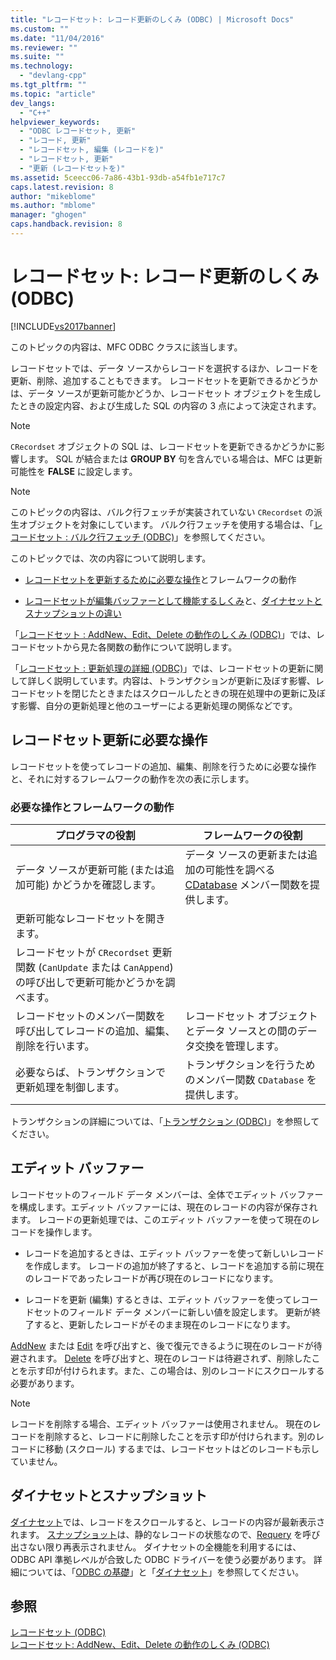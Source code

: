```yaml
---
title: "レコードセット: レコード更新のしくみ (ODBC) | Microsoft Docs"
ms.custom: ""
ms.date: "11/04/2016"
ms.reviewer: ""
ms.suite: ""
ms.technology: 
  - "devlang-cpp"
ms.tgt_pltfrm: ""
ms.topic: "article"
dev_langs: 
  - "C++"
helpviewer_keywords: 
  - "ODBC レコードセット, 更新"
  - "レコード, 更新"
  - "レコードセット, 編集 (レコードを)"
  - "レコードセット, 更新"
  - "更新 (レコードセットを)"
ms.assetid: 5ceecc06-7a86-43b1-93db-a54fb1e717c7
caps.latest.revision: 8
author: "mikeblome"
ms.author: "mblome"
manager: "ghogen"
caps.handback.revision: 8
---
```

# レコードセット: レコード更新のしくみ (ODBC)
[!INCLUDE[vs2017banner](../../assembler/inline/includes/vs2017banner.md)]

このトピックの内容は、MFC ODBC クラスに該当します。  
  
 レコードセットでは、データ ソースからレコードを選択するほか、レコードを更新、削除、追加することもできます。  レコードセットを更新できるかどうかは、データ ソースが更新可能かどうか、レコードセット オブジェクトを生成したときの設定内容、および生成した SQL の内容の 3 点によって決定されます。  
  
> [!NOTE]
>  `CRecordset` オブジェクトの SQL は、レコードセットを更新できるかどうかに影響します。  SQL が結合または **GROUP BY** 句を含んでいる場合は、MFC は更新可能性を **FALSE** に設定します。  
  
> [!NOTE]
>  このトピックの内容は、バルク行フェッチが実装されていない `CRecordset` の派生オブジェクトを対象にしています。  バルク行フェッチを使用する場合は、「[レコードセット : バルク行フェッチ \(ODBC\)](../Topic/Recordset:%20Fetching%20Records%20in%20Bulk%20\(ODBC\).md)」を参照してください。  
  
 このトピックでは、次の内容について説明します。  
  
-   [レコードセットを更新するために必要な操作](#_core_your_role_in_recordset_updating)とフレームワークの動作  
  
-   [レコードセットが編集バッファーとして機能するしくみ](#_core_the_edit_buffer)と、[ダイナセットとスナップショットの違い](#_core_dynasets_and_snapshots)  
  
 「[レコードセット : AddNew、Edit、Delete の動作のしくみ \(ODBC\)](../../data/odbc/recordset-how-addnew-edit-and-delete-work-odbc.md)」では、レコードセットから見た各関数の動作について説明します。  
  
 「[レコードセット : 更新処理の詳細 \(ODBC\)](../../data/odbc/recordset-more-about-updates-odbc.md)」では、レコードセットの更新に関して詳しく説明しています。内容は、トランザクションが更新に及ぼす影響、レコードセットを閉じたときまたはスクロールしたときの現在処理中の更新に及ぼす影響、自分の更新処理と他のユーザーによる更新処理の関係などです。  
  
##  <a name="_core_your_role_in_recordset_updating"></a> レコードセット更新に必要な操作  
 レコードセットを使ってレコードの追加、編集、削除を行うために必要な操作と、それに対するフレームワークの動作を次の表に示します。  
  
### 必要な操作とフレームワークの動作  
  
|プログラマの役割|フレームワークの役割|  
|--------------|----------------|  
|データ ソースが更新可能 \(または追加可能\) かどうかを確認します。|データ ソースの更新または追加の可能性を調べる [CDatabase](../../mfc/reference/cdatabase-class.md) メンバー関数を提供します。|  
|更新可能なレコードセットを開きます。||  
|レコードセットが `CRecordset` 更新関数 \(`CanUpdate` または `CanAppend`\) の呼び出しで更新可能かどうかを調べます。||  
|レコードセットのメンバー関数を呼び出してレコードの追加、編集、削除を行います。|レコードセット オブジェクトとデータ ソースとの間のデータ交換を管理します。|  
|必要ならば、トランザクションで更新処理を制御します。|トランザクションを行うためのメンバー関数 `CDatabase` を提供します。|  
  
 トランザクションの詳細については、「[トランザクション \(ODBC\)](../../data/odbc/transaction-odbc.md)」を参照してください。  
  
##  <a name="_core_the_edit_buffer"></a> エディット バッファー  
 レコードセットのフィールド データ メンバーは、全体でエディット バッファーを構成します。エディット バッファーには、現在のレコードの内容が保存されます。  レコードの更新処理では、このエディット バッファーを使って現在のレコードを操作します。  
  
-   レコードを追加するときは、エディット バッファーを使って新しいレコードを作成します。  レコードの追加が終了すると、レコードを追加する前に現在のレコードであったレコードが再び現在のレコードになります。  
  
-   レコードを更新 \(編集\) するときは、エディット バッファーを使ってレコードセットのフィールド データ メンバーに新しい値を設定します。  更新が終了すると、更新したレコードがそのまま現在のレコードになります。  
  
 [AddNew](../Topic/CRecordset::AddNew.md) または [Edit](../Topic/CRecordset::Edit.md) を呼び出すと、後で復元できるように現在のレコードが待避されます。  [Delete](../Topic/CRecordset::Delete.md) を呼び出すと、現在のレコードは待避されず、削除したことを示す印が付けられます。また、この場合は、別のレコードにスクロールする必要があります。  
  
> [!NOTE]
>  レコードを削除する場合、エディット バッファーは使用されません。  現在のレコードを削除すると、レコードに削除したことを示す印が付けられます。別のレコードに移動 \(スクロール\) するまでは、レコードセットはどのレコードも示していません。  
  
##  <a name="_core_dynasets_and_snapshots"></a> ダイナセットとスナップショット  
 [ダイナセット](../../data/odbc/dynaset.md)では、レコードをスクロールすると、レコードの内容が最新表示されます。  [スナップショット](../Topic/Snapshot.md)は、静的なレコードの状態なので、[Requery](../Topic/CRecordset::Requery.md) を呼び出さない限り再表示されません。  ダイナセットの全機能を利用するには、ODBC API 準拠レベルが合致した ODBC ドライバーを使う必要があります。  詳細については、「[ODBC の基礎](../../data/odbc/odbc-basics.md)」と「[ダイナセット](../../data/odbc/dynaset.md)」を参照してください。  
  
## 参照  
 [レコードセット \(ODBC\)](../../data/odbc/recordset-odbc.md)   
 [レコードセット: AddNew、Edit、Delete の動作のしくみ \(ODBC\)](../../data/odbc/recordset-how-addnew-edit-and-delete-work-odbc.md)